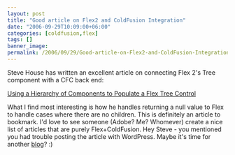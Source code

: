 ```yaml
---
layout: post
title: "Good article on Flex2 and ColdFusion Integration"
date: "2006-09-29T10:09:00+06:00"
categories: [coldfusion,flex]
tags: []
banner_image: 
permalink: /2006/09/29/Good-article-on-Flex2-and-ColdFusion-Integration
---
```


Steve House has written an excellent article on connecting Flex 2's Tree component with a CFC back end:

<a href="http://cyberdust.wordpress.com/2006/09/29/using-a-hierarchy-of-components-to-populate-a-flex-tree-control/">
Using a Hierarchy of Components to Populate a Flex Tree Control</a>

What I find most interesting is how he handles returning a null value to Flex to handle cases where there are no children. This is definitely an article to bookmark. I'd love to see someone (Adobe? Me? Whomever) create a nice list of articles that are purely Flex+ColdFusion.
Hey Steve - you mentioned you had trouble posting the article with WordPress. Maybe it's time for another <a href="http://www.blogcfc.com">blog</a>? :)